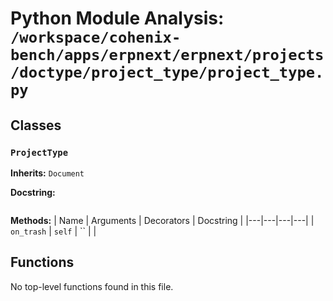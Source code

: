 # Python Module Analysis: `/workspace/cohenix-bench/apps/erpnext/erpnext/projects/doctype/project_type/project_type.py`

## Classes

### `ProjectType`
**Inherits:** `Document`


**Docstring:**
```

```

**Methods:**
| Name | Arguments | Decorators | Docstring |
|---|---|---|---|
| `on_trash` | `self` | `` |  |





## Functions

No top-level functions found in this file.
